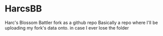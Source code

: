 # HarcsBB
Harc's Blossom Battler fork as a github repo
Basically a repo where I'll be uploading my fork's data onto. in case I ever lose the folder
